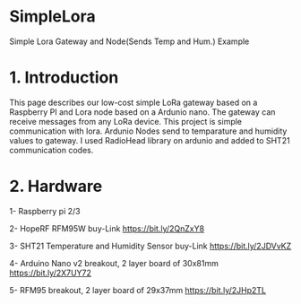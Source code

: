 # SimpleLora
Simple Lora Gateway and Node(Sends Temp and Hum.) Example

# 1. Introduction
This page describes our low-cost simple LoRa gateway based on a Raspberry PI and Lora node based on a Ardunio nano. The gateway can receive messages from any LoRa device. This project is simple communication with lora. Ardunio Nodes send to temparature and humidity values to gateway. I used RadioHead library on ardunio and added to SHT21 communication codes.

# 2. Hardware
1- Raspberry pi 2/3

2- HopeRF RFM95W buy-Link https://bit.ly/2QnZxY8

3- SHT21 Temperature and Humidity Sensor buy-Link https://bit.ly/2JDVvKZ

4- Arduino Nano v2 breakout, 2 layer board of 30x81mm https://bit.ly/2X7UY72

5- RFM95 breakout, 2 layer board of 29x37mm https://bit.ly/2JHp2TL
